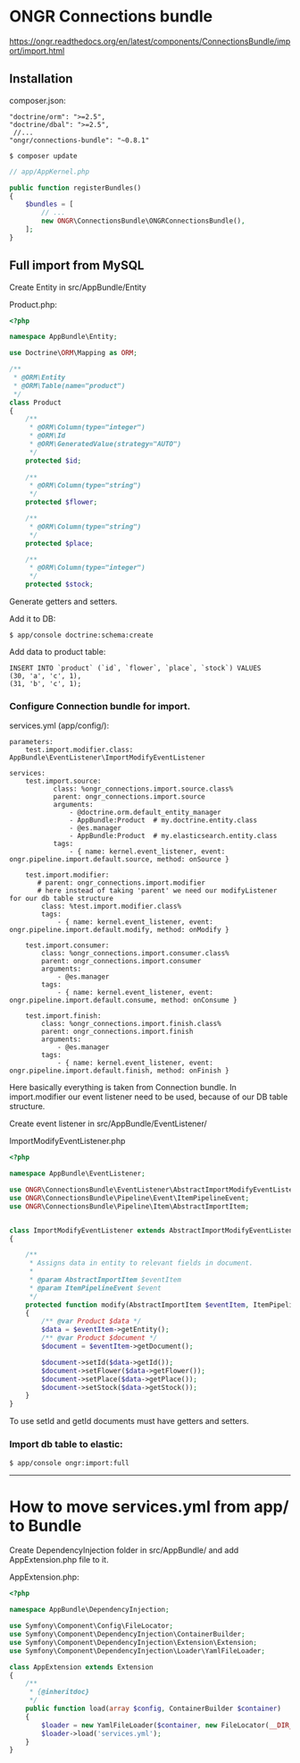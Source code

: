 # ONGR Connections bundle

https://ongr.readthedocs.org/en/latest/components/ConnectionsBundle/import/import.html

## Installation 

composer.json:

```
"doctrine/orm": ">=2.5",
"doctrine/dbal": ">=2.5",
 //...
"ongr/connections-bundle": "~0.8.1"
```

```
$ composer update
```

```php
// app/AppKernel.php

public function registerBundles()
{
    $bundles = [
        // ...
        new ONGR\ConnectionsBundle\ONGRConnectionsBundle(),
    ];
}
```

## Full import from MySQL

Create Entity in src/AppBundle/Entity

Product.php:

```php
<?php

namespace AppBundle\Entity;

use Doctrine\ORM\Mapping as ORM;

/**
 * @ORM\Entity
 * @ORM\Table(name="product")
 */
class Product
{
    /**
     * @ORM\Column(type="integer")
     * @ORM\Id
     * @ORM\GeneratedValue(strategy="AUTO")
     */
    protected $id;
    
    /**
     * @ORM\Column(type="string")
     */
    protected $flower;

    /**
     * @ORM\Column(type="string")
     */
    protected $place;

    /**
     * @ORM\Column(type="integer")
     */
    protected $stock;
```

Generate getters and setters.

Add it to DB:

```
$ app/console doctrine:schema:create 
```

Add data to product table:

```
INSERT INTO `product` (`id`, `flower`, `place`, `stock`) VALUES
(30, 'a', 'c', 1),
(31, 'b', 'c', 1);
```

### Configure Connection bundle for import.

services.yml (app/config/):

```
parameters:
    test.import.modifier.class: AppBundle\EventListener\ImportModifyEventListener

services:
    test.import.source:
           class: %ongr_connections.import.source.class%
           parent: ongr_connections.import.source
           arguments:
               - @doctrine.orm.default_entity_manager
               - AppBundle:Product  # my.doctrine.entity.class
               - @es.manager
               - AppBundle:Product  # my.elasticsearch.entity.class
           tags:
               - { name: kernel.event_listener, event: ongr.pipeline.import.default.source, method: onSource }

    test.import.modifier:
       # parent: ongr_connections.import.modifier
       # here instead of taking 'parent' we need our modifyListener for our db table structure
        class: %test.import.modifier.class%
        tags:
            - { name: kernel.event_listener, event: ongr.pipeline.import.default.modify, method: onModify }

    test.import.consumer:
        class: %ongr_connections.import.consumer.class%
        parent: ongr_connections.import.consumer
        arguments:
            - @es.manager
        tags:
            - { name: kernel.event_listener, event: ongr.pipeline.import.default.consume, method: onConsume }

    test.import.finish:
        class: %ongr_connections.import.finish.class%
        parent: ongr_connections.import.finish
        arguments:
            - @es.manager
        tags:
            - { name: kernel.event_listener, event: ongr.pipeline.import.default.finish, method: onFinish }
```

Here basically everything is taken from Connection bundle. In import.modifier our event listener need to be used, because of our DB table structure.

Create event listener in src/AppBundle/EventListener/

ImportModifyEventListener.php

```php
<?php

namespace AppBundle\EventListener;

use ONGR\ConnectionsBundle\EventListener\AbstractImportModifyEventListener;
use ONGR\ConnectionsBundle\Pipeline\Event\ItemPipelineEvent;
use ONGR\ConnectionsBundle\Pipeline\Item\AbstractImportItem;


class ImportModifyEventListener extends AbstractImportModifyEventListener
{

    /**
     * Assigns data in entity to relevant fields in document.
     *
     * @param AbstractImportItem $eventItem
     * @param ItemPipelineEvent $event
     */
    protected function modify(AbstractImportItem $eventItem, ItemPipelineEvent $event)
    {
        /** @var Product $data */
        $data = $eventItem->getEntity();
        /** @var Product $document */
        $document = $eventItem->getDocument();

        $document->setId($data->getId());
        $document->setFlower($data->getFlower());
        $document->setPlace($data->getPlace());
        $document->setStock($data->getStock());
    }
}
```

To use setId and getId documents must have getters and setters.

### Import db table to elastic:

```
$ app/console ongr:import:full
```

-----


# How to move services.yml from app/ to Bundle

Create DependencyInjection folder in src/AppBundle/ and add AppExtension.php file to it.

AppExtension.php:

```php
<?php

namespace AppBundle\DependencyInjection;

use Symfony\Component\Config\FileLocator;
use Symfony\Component\DependencyInjection\ContainerBuilder;
use Symfony\Component\DependencyInjection\Extension\Extension;
use Symfony\Component\DependencyInjection\Loader\YamlFileLoader;

class AppExtension extends Extension
{
    /**
     * {@inheritdoc}
     */
    public function load(array $config, ContainerBuilder $container)
    {
        $loader = new YamlFileLoader($container, new FileLocator(__DIR__.'/../Resources/config'));
        $loader->load('services.yml');
    }
}
```